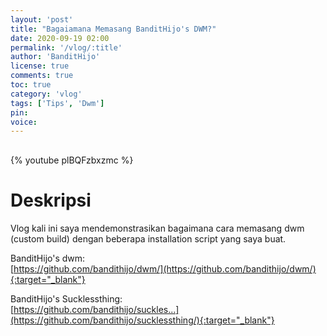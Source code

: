 ```yaml
---
layout: 'post'
title: "Bagaiamana Memasang BanditHijo's DWM?"
date: 2020-09-19 02:00
permalink: '/vlog/:title'
author: 'BanditHijo'
license: true
comments: true
toc: true
category: 'vlog'
tags: ['Tips', 'Dwm']
pin:
voice:
---
```


<div style="margin-top:30px;"></div>

{% youtube plBQFzbxzmc %}

# Deskripsi

Vlog kali ini saya mendemonstrasikan bagaimana cara memasang dwm (custom build) dengan beberapa installation script yang saya buat.

BanditHijo's dwm:<br>
[https://github.com/bandithijo/dwm/](https://github.com/bandithijo/dwm/){:target="_blank"}

BanditHijo's Sucklessthing:<br>
[https://github.com/bandithijo/suckles...](https://github.com/bandithijo/sucklessthing/){:target="_blank"}
